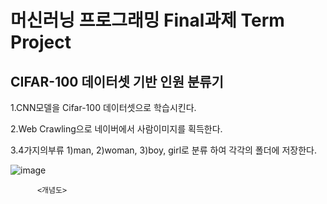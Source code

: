 # 머신러닝 프로그래밍 Final과제 Term Project

## CIFAR-100 데이터셋 기반 인원 분류기

1.CNN모델을 Cifar-100 데이터셋으로 학습시킨다.

2.Web Crawling으로 네이버에서 사람이미지를 획득한다.

3.4가지의부류 1)man, 2)woman, 3)boy, girl로 분류 하여 각각의 폴더에 저장한다.

![image](https://user-images.githubusercontent.com/23616987/123044350-7d451780-d434-11eb-935d-d1a7421ae0d9.png)

          <개념도>
